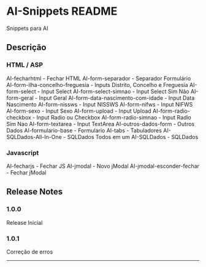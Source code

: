 # AI-Snippets README

Snippets para AI

## Descrição

### HTML / ASP

AI-fecharhtml - Fechar HTML
AI-form-separador - Separador Formulário
AI-form-ilha-concelho-freguesia - Inputs Distrito, Concelho e Freguesia
AI-form-select - Input Select
AI-form-select-simnao - Input Select Sim Não
AI-form-geral - Input Geral
AI-form-data-nascimento-com-idade - Input Data Nascimento
AI-form-nissws - Input NISSWS
AI-form-nifws - Input NIFWS
AI-form-sexo - Input Sexo
AI-form-upload - Input Upload
AI-form-radio-checkbox - Input Radio ou Checkbox
AI-form-radio-simnao - Input Radio Sim Nao
AI-form-textarea - Input TextArea
AI-outros-dados-form - Outros Dados
AI-formulario-base - Formulario
AI-tabs - Tabuladores
AI-SQLDados-All-In-One - SQLDados Todos em um
AI-SQLDados - SQLDados

### Javascript

AI-fecharjs - Fechar JS
AI-jmodal - Novo jModal
AI-jmodal-esconder-fechar - Fechar jModal


## Release Notes

### 1.0.0

Release Inicial

### 1.0.1

Correção de erros

-----------------------------------------------------------------------------------------------------------